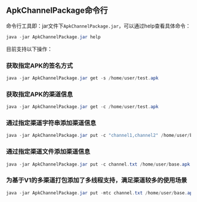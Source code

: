 ## ApkChannelPackage命令行
 命令行工具即：jar文件下`ApkChannelPackage.jar`，可以通过help查看具体命令：
 ``` java
 java -jar ApkChannelPackage.jar help
 ```

 目前支持以下操作：

 ### 获取指定APK的签名方式
 ``` java
 java -jar ApkChannelPackage.jar get -s /home/user/test.apk
 ```
 ### 获取指定APK的渠道信息
 ``` java
 java -jar ApkChannelPackage.jar get -c /home/user/test.apk
 ```
 ### 通过指定渠道字符串添加渠道信息
 ``` java
 java -jar ApkChannelPackage.jar put -c "channel1,channel2" /home/user/base.apk /home/user/
 ```
 ### 通过指定渠道文件添加渠道信息
 ``` java
 java -jar ApkChannelPackage.jar put -c channel.txt /home/user/base.apk /home/user/
 ```
 ### 为基于V1的多渠道打包添加了多线程支持，满足渠道较多的使用场景
 ``` java
 java -jar ApkChannelPackage.jar put -mtc channel.txt /home/user/base.apk /home/user/
 ```
